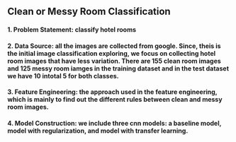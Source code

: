 ## Clean or Messy Room Classification
#### 1. Problem Statement: classify hotel rooms
#### 2. Data Source: all the images are collected from google. Since, theis is the initial image classification exploring, we focus on collecting hotel room images that have less variation. There are 155 clean room images and 125 messy room iamges in the training dataset and in the test dataset we have 10 intotal 5 for both classes.
#### 3. Feature Engineering: the approach used in the feature engineering, which is mainly to find out the different rules between clean and messy room images.
#### 4. Model Construction: we include three cnn models: a baseline model, model with regularization, and model with transfer learning. 
